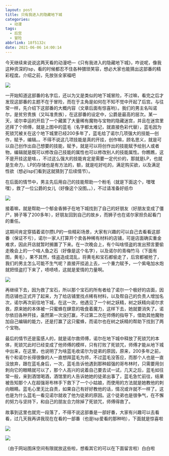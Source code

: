 ```yaml
---
layout: post
title: 只有我进入的隐藏地下城
categories:
  - 动漫
tags:
  - 后宫
  - 冒险
abbrlink: 18f5132c
date: 2021-06-06 14:00:14
---
```


今天继续来说说这两天看的动漫吧—《只有我进入的隐藏地下城》，咋说呢，像我这种资深的lsp，看的时候都忍不住各种猥琐笑容，想必大家也能猜出这部番的精彩程度。介绍之前，先放张全家福吧

![](https://cdn.makiru.top/images/Snipaste_2021-06-04_16-05-09.jpeg)

<!--more-->

一开始知道这部番的名字后，还以为又是类似的地下城冒险，不过嘛，看完之后才发现这部番的主题不在于冒险，而在于主角是如何在不知不觉中开起了后宫。与往常一样，先介绍下这部番的大概内容（文章后面有惊喜哟）。我们的男主名叫诺尔，是贫穷贵族（又叫准贵族），在这部番的设定中，公爵是最高的层次。某一天，诺尔幸运的开启了一个藏匿了大量稀有魔物与宝物的隐藏迷宫，并且在迷宫里还拜了个师傅，就是上图中的蓝毛（名字都太难记，就直接色彩代替），蓝毛因为死锁咒被关在这个地下城里已经200多年了，蓝毛给了诺尔几项强大的技能—创作，赋予，编辑。。不得不说这几项技能是真的开挂，创作嘛，顾名思义，就是可以自己创作出自己想要的技能，赋予，就是可以将创作出的技能赋予给别人或者物，编辑就是既可以修改自己技能的属性也可以修改别人的技能属性。你瞧瞧，这不是开挂这是啥，，不过这么强大的技能肯定是需要一定代价的，那就是LP，也就是生命力，LP的存储也是有方法的，额，就是吃好吃的，满足购买欲，以及满足性欲（想必lsp们看到这就猜到了后续情节）。

在后面的情节中，男主先后用自己的技能帮助一个粉毛（就是下面这个，嘿嘿嘿），救了一位公爵的女儿（好像这个没图。。），不过请准备好纸巾

![](https://cdn.makiru.top/images/Snipaste_2021-06-04_13-01-53.jpeg)

接着嘛，就是帮助一个郁金香狮子在地下城找到了自己的好朋友（好朋友变成了僵尸，狮子等了200多年），好朋友回到自己的故乡，而狮子也在诺尔家担负起看门的重任。

这期间肯定穿插着诺尔攒LP的一些精彩场景，大家有兴趣的可以自己去看看这部番（保证不亏），诺尔一家人打算开个卖各种稀有材料的店铺，可是店面确实重金难求，因此开店就暂时搁置了下来。在一次晚会上，有个叫啥怪盗的发出预言要偷走晚会上的一个啥人鱼之石（好像是这个名字），以及诺尔的青梅竹马（下面有图，黄毛），果不其然，怪盗造成混乱，将黄毛和宝石都偷走了，后宫都被抢了，我们的男主怎么可能不生气呢？直接开挂追上去，一个重力赋予，一个紫电加水炮就把怪盗打下来了，啧啧啧，这就是爱情的力量啊。

![](https://cdn.makiru.top/images/Snipaste_2021-06-04_14-34-13.jpeg)

再继续下去，因为救了宝石，所以那个宝石的所有者给了诺尔一个极好的店面，因而店铺也正式开了起来，为了给店铺里找点稀有材料，以及帮自己的负责人增加名次，诺尔再次前往地下城，在这一次，他遇见了一个树之妖精，树之妖精向诺尔求救，原来她的本体被一只蜜蜂在肆意的吸食着魔力，这样下去，她就要消失了。诺尔依旧各种开挂，虽然第一次没打赢，不过第二次在师傅的指导下，借助其他魔物加自己编辑的能力，还是打赢了这只蜜蜂，而诺尔也在树之妖精的帮助下找到了两个宝物。

最后的情节还是蛮感人的，就是诺尔救师傅，诺尔在地下城中释放了死锁咒的本体，死锁咒此时已经变成了他师傅的模样，只有打败了死锁咒，师傅才能从地下城中出来，在这里，也说明了为啥蓝毛收诺尔为徒弟的原因，原来，200多年之前，有个和诺尔长得很像的人一直想拜蓝毛为师，不过蓝毛没答应，而那个人也是一直没放弃，跟在蓝毛身后，一次，蓝毛告诉他遇到那种超强的哥布林时，只需要用剑刺向它的眼睛就可以了，那个人高兴的说着自己要去试一试，几天之后，蓝毛如往常一般，来到酒馆喝酒，酒馆里的人告诉她她的徒弟出事了，蓝毛急忙前往，结果被告知那个人在超强哥布林手下救下了一个小姑娘，而使用的方法就是她教他的刺向眼睛。蓝毛心里无比自责，如果自己有好好教他的话，情况或许就不一样了。这也是为什么蓝毛一看见诺尔就收了他为徒弟的原因。这个徒弟也是很争气，在不懈的努力与坚持下，和自己的朋友合力除掉了死锁咒，师傅得救了。

故事到这里也就完一段落了，不得不说这部番是一部好番，大家有兴趣可以去看看，过几天我再讲我现在在看的一部番（也是lsp爱看的那种哟），下面就是惊喜啦

![](https://cdn.makiru.top/images/Snipaste_2021-06-04_14-56-34.jpeg)

![](https://cdn.makiru.top/images/Snipaste_2021-06-04_13-25-39.jpeg)

（由于网站图床空间有限就放这些啦，想看其它的可以在下面留言啦）白白啦